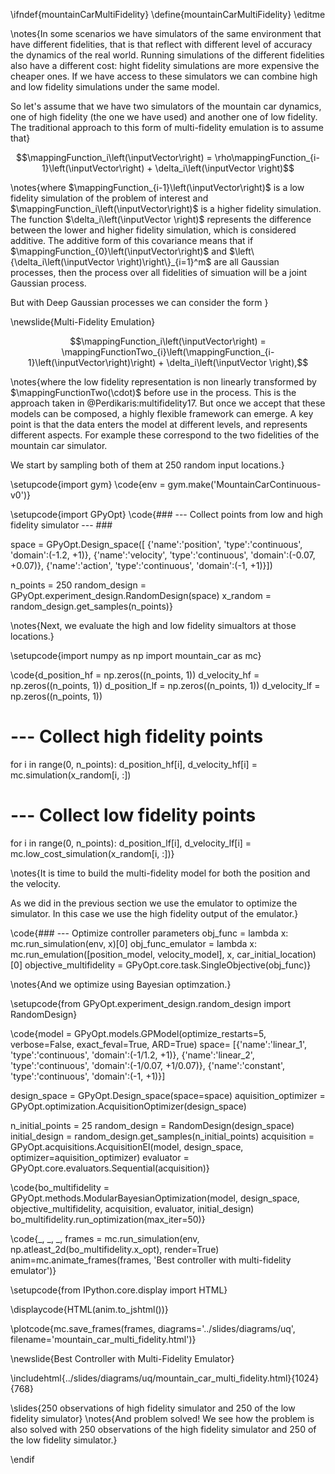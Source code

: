 \ifndef{mountainCarMultiFidelity}
\define{mountainCarMultiFidelity}
\editme

\notes{In some scenarios we have simulators of the same environment that have different fidelities, that is that reflect with different level of accuracy the dynamics of the real world. Running simulations of the different fidelities also have a different cost: hight fidelity simulations are more expensive the cheaper ones. If we have access to these simulators we can combine high and low fidelity simulations under the same model.

So let's assume that we have two simulators of the mountain car dynamics, one of high fidelity (the one we have used) and another one of low fidelity. The traditional approach to this form of multi-fidelity emulation is to assume that}

$$\mappingFunction_i\left(\inputVector\right) = \rho\mappingFunction_{i-1}\left(\inputVector\right) + \delta_i\left(\inputVector \right)$$

\notes{where $\mappingFunction_{i-1}\left(\inputVector\right)$ is a low fidelity simulation of the problem of interest and $\mappingFunction_i\left(\inputVector\right)$ is a higher fidelity simulation. The function $\delta_i\left(\inputVector \right)$ represents the difference between the lower and higher fidelity simulation, which is considered additive. The additive form of this covariance means that if $\mappingFunction_{0}\left(\inputVector\right)$ and $\left\{\delta_i\left(\inputVector \right)\right\}_{i=1}^m$ are all Gaussian processes, then the process over all fidelities of simuation will be a joint Gaussian process.

But with Deep Gaussian processes we can consider the form }

\newslide{Multi-Fidelity Emulation}

$$\mappingFunction_i\left(\inputVector\right) = \mappingFunctionTwo_{i}\left(\mappingFunction_{i-1}\left(\inputVector\right)\right) + \delta_i\left(\inputVector \right),$$

\notes{where the low fidelity representation is non linearly transformed by $\mappingFunctionTwo(\cdot)$ before use in the process. This is the approach taken in @Perdikaris:multifidelity17. But once we accept that these models can be composed, a highly flexible framework can emerge. A key point is that the data enters the model at different levels, and represents different aspects. For example these correspond to the two fidelities of the mountain car simulator.

We start by sampling both of them at 250 random input locations.}

\setupcode{import gym}
\code{env = gym.make('MountainCarContinuous-v0')}

\setupcode{import GPyOpt}
\code{### --- Collect points from low and high fidelity simulator --- ###

space = GPyOpt.Design_space([
        {'name':'position', 'type':'continuous', 'domain':(-1.2, +1)},
        {'name':'velocity', 'type':'continuous', 'domain':(-0.07, +0.07)},
        {'name':'action', 'type':'continuous', 'domain':(-1, +1)}])

n_points = 250
random_design = GPyOpt.experiment_design.RandomDesign(space)
x_random = random_design.get_samples(n_points)}

\notes{Next, we evaluate the high and low fidelity simualtors at those locations.}

\setupcode{import numpy as np
import mountain_car as mc}

\code{d_position_hf = np.zeros((n_points, 1))
d_velocity_hf = np.zeros((n_points, 1))
d_position_lf = np.zeros((n_points, 1))
d_velocity_lf = np.zeros((n_points, 1))

# --- Collect high fidelity points
for i in range(0, n_points):
    d_position_hf[i], d_velocity_hf[i] = mc.simulation(x_random[i, :])

# --- Collect low fidelity points  
for i in range(0, n_points):
    d_position_lf[i], d_velocity_lf[i] = mc.low_cost_simulation(x_random[i, :])}
	
\notes{It is time to build the multi-fidelity model for both the position and the velocity.

As we did in the previous section we use the emulator to optimize the simulator. In this case we use the high fidelity output of the emulator.}

\code{### --- Optimize controller parameters 
obj_func = lambda x: mc.run_simulation(env, x)[0]
obj_func_emulator = lambda x: mc.run_emulation([position_model, velocity_model], x, car_initial_location)[0]
objective_multifidelity = GPyOpt.core.task.SingleObjective(obj_func)}

\notes{And we optimize using Bayesian optimzation.}

\setupcode{from GPyOpt.experiment_design.random_design import RandomDesign}

\code{model = GPyOpt.models.GPModel(optimize_restarts=5, verbose=False, exact_feval=True, ARD=True)
space= [{'name':'linear_1', 'type':'continuous', 'domain':(-1/1.2, +1)},
        {'name':'linear_2', 'type':'continuous', 'domain':(-1/0.07, +1/0.07)},
        {'name':'constant', 'type':'continuous', 'domain':(-1, +1)}]

design_space = GPyOpt.Design_space(space=space)
aquisition_optimizer = GPyOpt.optimization.AcquisitionOptimizer(design_space)

n_initial_points = 25
random_design = RandomDesign(design_space)
initial_design = random_design.get_samples(n_initial_points)
acquisition = GPyOpt.acquisitions.AcquisitionEI(model, design_space, optimizer=aquisition_optimizer)
evaluator = GPyOpt.core.evaluators.Sequential(acquisition)}

\code{bo_multifidelity = GPyOpt.methods.ModularBayesianOptimization(model, design_space, objective_multifidelity, acquisition, evaluator, initial_design)
bo_multifidelity.run_optimization(max_iter=50)}

\code{_, _, _, frames = mc.run_simulation(env, np.atleast_2d(bo_multifidelity.x_opt), render=True)
anim=mc.animate_frames(frames, 'Best controller with multi-fidelity emulator')}

\setupcode{from IPython.core.display import HTML}

\displaycode{HTML(anim.to_jshtml())}

\plotcode{mc.save_frames(frames, 
                  diagrams='../slides/diagrams/uq', 
				  filename='mountain_car_multi_fidelity.html')}

\newslide{Best Controller with Multi-Fidelity Emulator}

\includehtml{../slides/diagrams/uq/mountain_car_multi_fidelity.html}{1024}{768}

\slides{250 observations of high fidelity simulator and 250 of the low fidelity simulator}
\notes{And problem solved! We see how the problem is also solved with 250 observations of the high fidelity simulator and 250 of the low fidelity simulator.}

\endif
